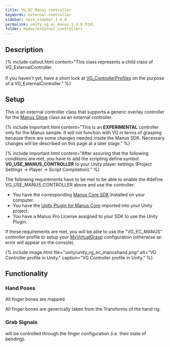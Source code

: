 ```yaml
---
title: VG_EC_Manus controller
keywords: external-controller
sidebar: main_sidebar_1_4_0
permalink: unity_vg_ec_manus.1.4.0.html
folder: mydoc/external_controllers
---
```


## Description 

{% include callout.html content="This class represents a child class of VG_ExternalController.<br><br> If you haven't yet, have a short look at [VG_ControllerProfiles](unity_component_vgcontrollerprofile.1.4.0.html) on the purpose of a VG_ExternalController." %}

## Setup 

This is an external controller class that supports a generic overlay controller for the [Manus Glove](https://www.manus-meta.com/knowledge-articles/quantum-metagloves-first-time-setup) class as an external controller.

{% include important.html content="This is an **EXPERIMENTAL** controller only for the Manus sample. It will not function with VG in terms of grasping because there are some changes needed inside the Manus SDK. Necessary changes will be described on this page at a later stage." %}

{% include important.html content="After assuring that the following conditions are met, you have to add the scripting define symbol **VG_USE_MANUS_CONTROLLER** to your Unity player settings (Project Settings → Player → Script Compilation)." %}
      
The following requirements have to be met to be able to enable the #define VG_USE_MANUS_CONTROLLER above and use the controller:
 * You have the corresponding [Manus Core SDK](https://resources.manus-meta.com/downloads) installed on your computer.
 * You have the [Unity Plugin for Manus Core](https://resources.manus-meta.com/downloads) imported into your Unity project.
 * You have a Manus Pro License assigned to your SDK to use the Unity Plugin.
     
If these requirements are met, you will be able to use the "VG_EC_MANUS" controller profile to setup your [MyVirtualGrasp](unity_component_myvirtualgrasp.1.4.0.html#controller-profile) configuration (otherwise an error will appear on the console).

{% include image.html file="unity/unity_vg_ec_manushand.png" alt="VG Controller profile in Unity." caption="VG Controller profile in Unity." %}

## Functionality

### Hand Poses
All finger bones are mapped.

All finger bones are generically taken from the Transforms of the hand rig.

### Grab Signals
will be controlled through the finger configuration (i.e. their state of bending).
